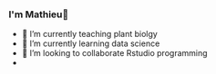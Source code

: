 ### I'm Mathieu👋



- 🔭 I’m currently teaching plant biolgy 
- 🌱 I’m currently learning data science
- 👯 I’m looking to collaborate Rstudio programming
- 

